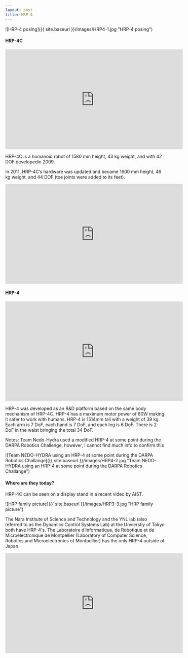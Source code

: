 ```yaml
---
layout: post
title: HRP-4
---
```


![HRP-4 posing]({{ site.baseurl }}/images/HRP4-1.jpg "HRP-4 posing")


#### HRP-4C

<iframe width="560" height="315" src="https://www.youtube.com/embed/E1DuJQL8spY?start=169" title="YouTube video player" frameborder="0" allow="accelerometer; autoplay; clipboard-write; encrypted-media; gyroscope; picture-in-picture" allowfullscreen></iframe>

HRP-4C is a humanoid robot of 1580 mm height, 43 kg weight, and with 42 DOF developedin 2009.

In 2011, HRP-4C’s hardware was updated and became 1600 mm height, 46 kg weight, and 44 DOF (toe joints were added to its feet).

<iframe width="560" height="315" src="https://www.youtube.com/embed/YvbAqw0sk6M" title="YouTube video player" frameborder="0" allow="accelerometer; autoplay; clipboard-write; encrypted-media; gyroscope; picture-in-picture" allowfullscreen></iframe>


#### HRP-4

<iframe width="560" height="315" src="https://www.youtube.com/embed/tcDyZ89TRAA" title="YouTube video player" frameborder="0" allow="accelerometer; autoplay; clipboard-write; encrypted-media; gyroscope; picture-in-picture" allowfullscreen></iframe>

HRP-4 was developed as an R&D platform based on the same body mechanism of HRP-4C. HRP-4 has a maximum motor power of 80W making it safer to work with humans. HRP-4 is 1514mm tall with a weight of 39 kg. Each arm is 7 DoF, each hand is 7 DoF, and each leg is 6 DoF. There is 2 DoF in the waist bringing the total 34 DoF.

Notes: Team Nedo-Hydra used a modified HRP-4 at some point during the DARPA Robotics Challenge, however, I cannot find much info to confirm this

![Team NEDO-HYDRA using an HRP-4 at some point during the DARPA Robotics Challange]({{ site.baseurl }}/images/HRP4-2.jpg "Team NEDO-HYDRA using an HRP-4 at some point during the DARPA Robotics Challange")

#### Where are they today?

HRP-4C can be seen on a display stand in a recent video by AIST.

![HRP family picture]({{ site.baseurl }}/images/HRP3-3.jpg "HRP family picture")

The Nara Institute of Science and Technology and the YNL lab (also referred to as the Dynamics Control Systems Lab) at the Unvierstiy of Tokyo both have HRP-4's. The Laboratoire d’Informatique, de Robotique et de Microélectronique de Montpellier (Laboratory of Computer Science, Robotics and Microelectronics of Montpellier) has the only HRP-4 outside of Japan. 

<iframe width="560" height="315" src="https://www.youtube.com/embed/z7iJ5proXVY" title="YouTube video player" frameborder="0" allow="accelerometer; autoplay; clipboard-write; encrypted-media; gyroscope; picture-in-picture" allowfullscreen></iframe>

